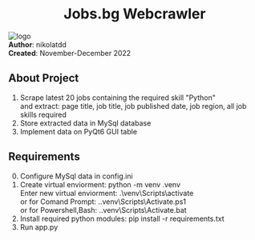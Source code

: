 <h1 align="center"> Jobs.bg Webcrawler </h1>

![logo](https://user-images.githubusercontent.com/100529135/207468197-274bf10e-160d-4617-a46f-1c925c1553f0.png) <br />
**Author**: nikolatdd <br />
**Created**: November-December 2022 <br />

About Project
---
1. Scrape latest 20 jobs containing the required skill "Python" <br />
   and extract: page title, job title, job published date, job region, all job skills required  
2. Store extracted data in MySql database
3. Implement data on PyQt6 GUI table

Requirements
--- 
0. Configure MySql data in config.ini
1. Create virtual enviorment: python -m venv .venv <br />
   Enter new virtual enviorment: .\venv\Scripts\activate  <br />
      or for Comand Prompt: .\.venv\Scripts\Activate.ps1 <br /> 
      or for Powershell,Bash: .\.venv\Scripts\Activate.bat
2. Install required python modules: pip install -r requirements.txt
3. Run app.py

